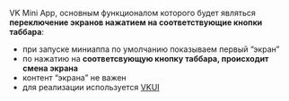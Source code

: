 VK Mini App, основным функционалом которого будет являться **переключение экранов нажатием на соответствующие кнопки таббара**:

- при запуске миниаппа по умолчанию показываем первый “экран”
- по нажатию на  **соответсвующую кнопку таббара, происходит смена экрана**
- контент “экрана” не важен
- для реализации используется [VKUI](https://vkcom.github.io/VKUI/#/About)